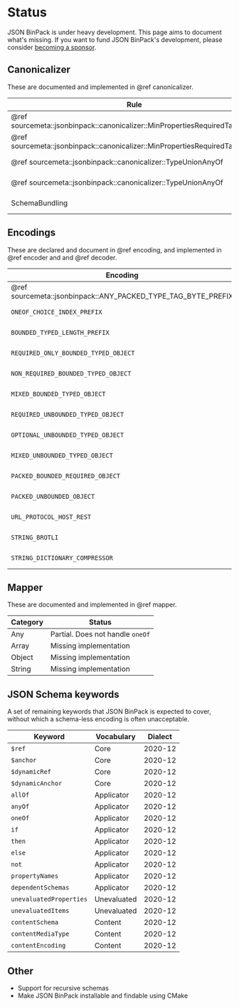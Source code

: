 Status
======

JSON BinPack is under heavy development. This page aims to document what's
missing. If you want to fund JSON BinPack's development, please consider
[becoming a sponsor](https://github.com/sponsors/sourcemeta).

Canonicalizer
-------------

These are documented and implemented in @ref canonicalizer.

| Rule                                                                        | Category                                | Notes                  |
|-----------------------------------------------------------------------------|-----------------------------------------|------------------------|
| @ref sourcemeta::jsonbinpack::canonicalizer::MinPropertiesRequiredTautology | @ref canonicalizer_rules_simplification | Missing documentation  |
| @ref sourcemeta::jsonbinpack::canonicalizer::MinPropertiesRequiredTautology | @ref canonicalizer_rules_simplification | Resolve known bugs     |
| @ref sourcemeta::jsonbinpack::canonicalizer::TypeUnionAnyOf                 | @ref canonicalizer_rules_heterogeneous  | Missing documentation  |
| @ref sourcemeta::jsonbinpack::canonicalizer::TypeUnionAnyOf                 | @ref canonicalizer_rules_heterogeneous  | Resolve known bugs     |
| SchemaBundling                                                              | @ref canonicalizer_rules_simplification | Missing implementation |

Encodings
---------

These are declared and document in @ref encoding, and implemented in @ref
encoder and and @ref decoder.

| Encoding                                                      | Type                 | Notes                  |
|---------------------------------------------------------------|----------------------|------------------------|
| @ref sourcemeta::jsonbinpack::ANY_PACKED_TYPE_TAG_BYTE_PREFIX | @ref encoding_any    | Missing documentation  |
| `ONEOF_CHOICE_INDEX_PREFIX`                                   | @ref encoding_any    | Missing implementation |
| `BOUNDED_TYPED_LENGTH_PREFIX`                                 | @ref encoding_array  | Missing implementation |
| `REQUIRED_ONLY_BOUNDED_TYPED_OBJECT`                          | @ref encoding_object | Missing implementation |
| `NON_REQUIRED_BOUNDED_TYPED_OBJECT`                           | @ref encoding_object | Missing implementation |
| `MIXED_BOUNDED_TYPED_OBJECT`                                  | @ref encoding_object | Missing implementation |
| `REQUIRED_UNBOUNDED_TYPED_OBJECT`                             | @ref encoding_object | Missing implementation |
| `OPTIONAL_UNBOUNDED_TYPED_OBJECT`                             | @ref encoding_object | Missing implementation |
| `MIXED_UNBOUNDED_TYPED_OBJECT`                                | @ref encoding_object | Missing implementation |
| `PACKED_BOUNDED_REQUIRED_OBJECT`                              | @ref encoding_object | Missing implementation |
| `PACKED_UNBOUNDED_OBJECT`                                     | @ref encoding_object | Missing implementation |
| `URL_PROTOCOL_HOST_REST`                                      | @ref encoding_string | Missing implementation |
| `STRING_BROTLI`                                               | @ref encoding_string | Missing implementation |
| `STRING_DICTIONARY_COMPRESSOR`                                | @ref encoding_string | Missing implementation |

Mapper
------

These are documented and implemented in @ref mapper.

| Category | Status                           |
|----------|----------------------------------|
| Any      | Partial. Does not handle `oneOf` |
| Array    | Missing implementation           |
| Object   | Missing implementation           |
| String   | Missing implementation           |

JSON Schema keywords
--------------------

A set of remaining keywords that JSON BinPack is expected to cover, without
which a schema-less encoding is often unacceptable.

| Keyword                 | Vocabulary  | Dialect |
|-------------------------|-------------|---------|
| `$ref`                  | Core        | 2020-12 |
| `$anchor`               | Core        | 2020-12 |
| `$dynamicRef`           | Core        | 2020-12 |
| `$dynamicAnchor`        | Core        | 2020-12 |
| `allOf`                 | Applicator  | 2020-12 |
| `anyOf`                 | Applicator  | 2020-12 |
| `oneOf`                 | Applicator  | 2020-12 |
| `if`                    | Applicator  | 2020-12 |
| `then`                  | Applicator  | 2020-12 |
| `else`                  | Applicator  | 2020-12 |
| `not`                   | Applicator  | 2020-12 |
| `propertyNames`         | Applicator  | 2020-12 |
| `dependentSchemas`      | Applicator  | 2020-12 |
| `unevaluatedProperties` | Unevaluated | 2020-12 |
| `unevaluatedItems`      | Unevaluated | 2020-12 |
| `contentSchema`         | Content     | 2020-12 |
| `contentMediaType`      | Content     | 2020-12 |
| `contentEncoding`       | Content     | 2020-12 |

Other
-----

- Support for recursive schemas
- Make JSON BinPack installable and findable using CMake
